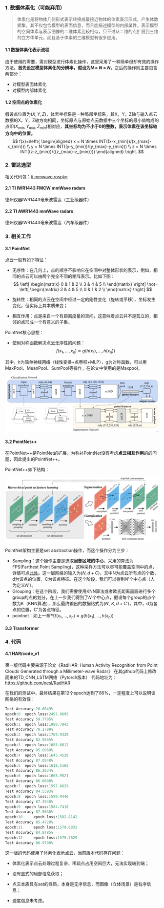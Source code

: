 ### 1. 数据体素化（可能弃用）

> 体素化是将物体几何形式表示转换成最接近物体的体素表示形式，产生体数据集，其不仅包含模型的表面信息，而且能描述模型的内部属性。表示模型的空间体素与表示图像的二维体素比较相似，只不过从二维的点扩展到三维的立方体单元，而且基于体素的三维模型有很多应用。

#### 1.1 数据体素化表示流程

由于使用的需要，需对模型进行体素化操作，这里采用了一种简单但却有效的操作方法。**首先设定模型体素化的分辨率，假设为$N \times N \times N$**，之后的操作则主要包含两部分：

- 对模型表面体素化
- 对模型内部体素化

#### 1.2 空间点的体素化

假设点位置为$(X, Y, Z)$，体素坐标系是一种局部坐标系，其X，Y，Z轴与输入点云数据的X，Y，Z轴方向相同，坐标原点与原始点云数据中三个坐标的最小值构成的点即$(X_{min}, Y_{min}, Z_{min})$相对应，**其坐标均为不小于0的整数，表示体素在该坐标轴方向中的位置。**
$$
f(x)=\left\{
\begin{aligned}
x  =  N \times INT((x-x_{min})/(x_{max}-x_{min})) \\
y  =  N \times INT((y-y_{min})/(y_{max}-y_{min})) \\
z  =  N \times INT((z-z_{min})/({z_{max}-z_{min}}))
\end{aligned}
\right.
$$

### 2. 雷达选型

相关代码包：[ti mmwave rospkg](https://github.com/radar-lab/ti_mmwave_rospkg)

#### 2.1 TI IWR1443 FMCW mmWave radars

德州仪器IWR1443毫米波雷达（工业级器件）

#### 2.2 TI AWR1443 mmWave radars

德州仪器IWR1443毫米波雷达（汽车级器件）

### 3. 相关工作

#### 3.1 PointNet

点云一般有如下特征：

- 无序性：在几何上，点的顺序不影响它在空间中对整体形状的表示，例如，相同的点云可以由两个完全不同的矩阵表示。比如下图：
  $$
  \left[ 
  \begin{matrix} 
  0 & 1 & 2 \\ 
  3 & 4 & 5 \\ 
  \end{matrix} 
  \right] 
  \not=
  \left[ 
  \begin{matrix} 
  3 & 4 & 5 \\ 
  0 & 1 & 2 \\ 
  \end{matrix} 
  \right]
  $$

- 旋转性：相同的点云在空间中经过一定的刚性变化（旋转或平移），坐标发生变化，但实际上其本质未变；
- 相互作用：点是来自一个有距离度量的空间，这意味着点云并不是孤立的，相邻的点形成一个有意义的子集。

PointNet核心思想：

- 使用对称函数解决点云无序性的问题：
  $$
  f({x_1,...,x_n}) \approx g(h(x_1),...,h(x_n))
  $$

其中，$h$为简单神经网络（线性变换+点卷积+MLP），g为对称函数，可以用MaxPool、MeanPool、SumPool等操作，在论文中使用的是Maxpool。

![image-20201112170504032](md_img\image-20201112170504032.png)

#### 3.2 PointNet++

在PointNet++是PointNet的扩展，为弥补PointNet没有考虑**点云相互作用**的的问题，因此提出的PointNet++。

PointNet++如下结构：

![image-20201112171139400](md_img\image-20201112171139400.png)

PointNet架构主要是set abstraction操作，而这个操作分为三步：

- Sampling：这个操作主要是选取**局部区域的中心**，采用的算法为FPS(Farthest Point Sampling)，这种采样方法可以尽可能覆盖空间中的点，详情可点[此处](https://blog.csdn.net/QFJIZHI/article/details/103419044)。这一层网络的输入为$(N,d+C)$，其中N为点云所有点的个数，d为该点的位置，C为该点特征。在这个阶段，我们可以得到$N'$个中心点（人为定义$N'$）。
- Grouping：在这个阶段，我们需要使用KNN算法或者欧氏距离画圆进行多个group的点的划分，在上一步我们得到了$N'$个中心点，假设每个group的点个数为K（KNN算法），那么最终输出的数据格式为$(N',K,d+C')$，其中，d为各点的位置，C'为各点特征。
- pointnet：如上一章节$f({x_1,...,x_n}) \approx g(h(x_1),...,h(x_n))$



#### 3.3 Transformer



### 4. 代码

#### 4.1 HAR/code_v1

第一版代码主要来源于论文《RadHAR: Human Activity Recognition from Point Clouds Generated through a Millimeter-wave Radar》 在其github代码上修改而来的TD_CNN_LSTM网络（Pytorch版本） 代码地址为：https://github.com/nesl/RadHAR

在我们的测试中，最终结果在第12个epoch达到了86%，一定程度上可以说明该网络的有效性：

```python
Test Accuracy 20.6049%
epoch:0	 epoch loss:2497.9695
Test Accuracy 59.7795%
epoch:1	 epoch loss:1980.7943
Test Accuracy 78.1798%
epoch:2	 epoch loss:1769.9320
Test Accuracy 82.9565%
epoch:3	 epoch loss:1685.8812
Test Accuracy 85.8960%
epoch:4	 epoch loss:1643.4520
Test Accuracy 87.0548%
epoch:5	 epoch loss:1618.5165
Test Accuracy 86.2634%
epoch:6	 epoch loss:1605.9521
Test Accuracy 86.0090%
epoch:7	 epoch loss:1597.8629
Test Accuracy 84.5393%
epoch:8	 epoch loss:1590.9446
Test Accuracy 87.3940%
epoch:9	 epoch loss:1584.7410
Test Accuracy 87.5636%
epoch:10	 epoch loss:1582.8142
Test Accuracy 85.4720%
epoch:11	 epoch loss:1579.6831
Test Accuracy 84.8785%
epoch:12	 epoch loss:1575.7629
Test Accuracy 86.9700%
```

这一版的代码使用了体素化表示点云，当前版本代码存在问题：

- 体素化表示点云处理过程复杂，稀疏点占用空间巨大，无法实现端到端；

- 没有显式的局部信息获取；
- 点云本质具有set的性质，本身是无序信息，而图像（立体场景）是有序信息；
- 速度信息未考虑。

